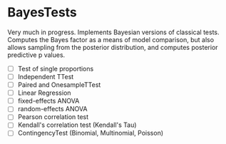 # BayesTests
Very much in progress. Implements Bayesian versions of classical tests.
Computes the Bayes factor as a means of model comparison, but also allows
sampling from the posterior distribution, and computes posterior predictive p values.

* [ ] Test of single proportions
* [ ] Independent TTest
* [ ] Paired and OnesampleTTest
* [ ] Linear Regression
* [ ] fixed-effects ANOVA
* [ ] random-effects ANOVA
* [ ] Pearson correlation test
* [ ] Kendall's correlation test (Kendall's Tau)
* [ ] ContingencyTest (Binomial, Multinomial, Poisson)
